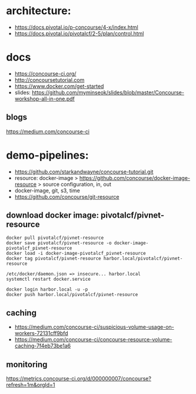 
# architecture: 
- https://docs.pivotal.io/p-concourse/4-x/index.html
- https://docs.pivotal.io/pivotalcf/2-5/plan/control.html


# docs
- https://concourse-ci.org/
- http://concoursetutorial.com
- https://www.docker.com/get-started
- slides: https://github.com/myminseok/slides/blob/master/Concourse-workshop-all-in-one.pdf

## blogs
https://medium.com/concourse-ci


# demo-pipelines: 
- https://github.com/starkandwayne/concourse-tutorial.git
- resource: docker-image > https://github.com/concourse/docker-image-resource > source configuration, in, out
- docker-image, git, s3, time
- https://github.com/concourse/git-resource

## download docker image: pivotalcf/pivnet-resource
```
docker pull pivotalcf/pivnet-resource
docker save pivotalcf/pivnet-resource -o docker-image-pivotalcf_pivnet-resource
docker load -i docker-image-pivotalcf_pivnet-resource
docker tag pivotalcf/pivnet-resource harbor.local/pivotalcf/pivnet-resource

/etc/docker/daemon.json => insecure... harbor.local
systemctl restart docker.service

docker login harbor.local -u -p 
docker push harbor.local/pivotalcf/pivnet-resource

```

## caching
- https://medium.com/concourse-ci/suspicious-volume-usage-on-workers-72131cff9bfd
- https://medium.com/concourse-ci/concourse-resource-volume-caching-7f4eb73be1a6

## monitoring
https://metrics.concourse-ci.org/d/000000007/concourse?refresh=1m&orgId=1


